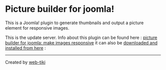 # Picture builder for joomla!
This is a Joomla! plugin to generate thumbnails and output a picture element for responsive images.  

This is the update server. Info about this plugin can be found here : [picture builder for joomla: make images responsive](https://github.com/web-tiki/picture-builder/) it can also be [downloaded and installed from here](https://github.com/web-tiki/picture-builder/archive/master.zip) : 


-------------

Created by [web-tiki](https://web-tiki.com)

